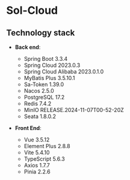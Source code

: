 # Sol-Cloud

## Technology stack
- **Back end**:
  - Spring Boot 3.3.4
  - Spring Cloud 2023.0.3
  - Spring Cloud Alibaba 2023.0.1.0
  - MyBatis Plus 3.5.10.1
  - Sa-Token 1.39.0
  - Nacos 2.5.0
  - PostgreSQL 17.2
  - Redis 7.4.2
  - MinIO RELEASE.2024-11-07T00-52-20Z
  - Seata 1.8.0.2

- **Front End**:
  - Vue 3.5.12
  - Element Plus 2.8.8
  - Vite 5.4.10
  - TypeScript 5.6.3
  - Axios 1.7.7
  - Pinia 2.2.6

